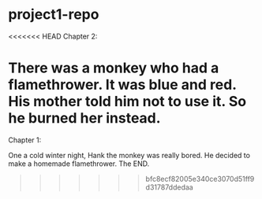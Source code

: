 # project1-repo

<<<<<<< HEAD
Chapter 2:

There was a monkey who had a flamethrower. 
It was blue and red. 
His mother told him not to use it.
So he burned her instead. 
=======
Chapter 1:

One a cold winter night, Hank the monkey was really bored. He decided to make a homemade flamethrower. 
The END. 
>>>>>>> bfc8ecf82005e340ce3070d51ff9d31787ddedaa
